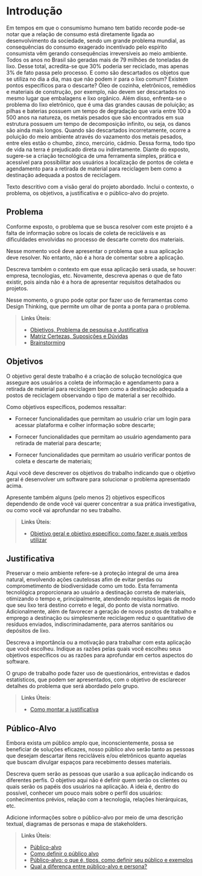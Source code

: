 # Introdução

Em tempos em que o consumismo humano tem batido recorde pode-se notar que a relação de consumo está diretamente ligada ao desenvolvimento da sociedade, sendo um grande problema mundial, as consequências do consumo exagerado incentivado pelo espírito consumista vêm gerando consequências irreversíveis ao meio ambiente. Todos os anos no Brasil são geradas mais de 79 milhões de toneladas de lixo. Desse total, acredita-se que 30% poderia ser reciclado, mas apenas 3% de fato passa pelo processo. E como são descartados os objetos que se utiliza no dia a dia, mas que não podem ir para o lixo comum? Existem pontos específicos para o descarte? Óleo de cozinha, eletrônicos, remédios e materiais de construção, por exemplo, não devem ser descartados no mesmo lugar que embalagens e lixo orgânico. Além disso, enfrenta-se o problema do lixo eletrônico, que é uma das grandes causas de poluição; as pilhas e baterias possuem um tempo de degradação que varia entre 100 a 500 anos na natureza, os metais pesados que são encontrados em sua estrutura possuem um tempo de decomposição infinito, ou seja, os danos são ainda mais longos. Quando são descartados incorretamente, ocorre a poluição do meio ambiente através do vazamento dos metais pesados, entre eles estão o chumbo, zinco, mercúrio, cádmio. Dessa forma, todo tipo de vida na terra é prejudicado direta ou indiretamente. Diante do exposto, sugere-se a criação tecnológica de uma ferramenta simples, prática e acessível para possibilitar aos usuários a localização de pontos de coleta e agendamento para a retirada de material para reciclagem bem como a destinação adequada a postos de reciclagem.   

Texto descritivo com a visão geral do projeto abordado. Inclui o contexto, o problema, os objetivos, a justificativa e o público-alvo do projeto.

## Problema
Conforme exposto, o problema que se busca resolver com este projeto é a falta de informação sobre os locais de coleta de recicláveis e as dificuldades envolvidas no processo de descarte correto dos materiais.

Nesse momento você deve apresentar o problema que a sua aplicação deve  resolver. No entanto, não é a hora de comentar sobre a aplicação.

Descreva também o contexto em que essa aplicação será usada, se  houver: empresa, tecnologias, etc. Novamente, descreva apenas o que de  fato existir, pois ainda não é a hora de apresentar requisitos  detalhados ou projetos.

Nesse momento, o grupo pode optar por fazer uso  de ferramentas como Design Thinking, que permite um olhar de ponta a ponta para o problema.

> **Links Úteis**:
> - [Objetivos, Problema de pesquisa e Justificativa](https://medium.com/@versioparole/objetivos-problema-de-pesquisa-e-justificativa-c98c8233b9c3)
> - [Matriz Certezas, Suposições e Dúvidas](https://medium.com/educa%C3%A7%C3%A3o-fora-da-caixa/matriz-certezas-suposi%C3%A7%C3%B5es-e-d%C3%BAvidas-fa2263633655)
> - [Brainstorming](https://www.euax.com.br/2018/09/brainstorming/)

## Objetivos



O objetivo geral deste trabalho é a criação de solução tecnológica que assegure aos usuários a coleta de informação e agendamento para a retirada de material para reciclagem bem como a destinação adequada a postos de reciclagem observando o tipo de material a ser recolhido. 


Como objetivos específicos, podemos ressaltar: 


* Fornecer funcionalidades que permitam ao usuário criar um login para acessar plataforma e colher informação sobre descarte; 


* Fornecer funcionalidades que permitam ao usuário agendamento para retirada de material para descarte; 


* Fornecer funcionalidades que permitam ao usuário verificar pontos de coleta e descarte de materiais; 


Aqui você deve descrever os objetivos do trabalho indicando que o objetivo geral é desenvolver um software para solucionar o problema apresentado acima. 

Apresente também alguns (pelo menos 2) objetivos específicos dependendo de onde você vai querer concentrar a sua prática investigativa, ou como você vai aprofundar no seu trabalho.
 
> **Links Úteis**:
> - [Objetivo geral e objetivo específico: como fazer e quais verbos utilizar](https://blog.mettzer.com/diferenca-entre-objetivo-geral-e-objetivo-especifico/)

## Justificativa


Preservar o meio ambiente refere-se à proteção integral de uma área natural, envolvendo ações cautelosas afim de evitar perdas ou comprometimento de biodiversidade como um todo. Esta ferramenta tecnológica proporcionara ao usuário a destinação correta de materiais, otimizando o tempo e, principalmente, atendendo requisitos legais de modo que seu lixo terá destino correto e legal, do ponto de vista normativo. Adicionalmente, além de favorecer a geração de novos postos de trabalho e emprego a destinação ou simplesmente reciclagem reduz o quantitativo de resíduos enviados, indiscriminadamente, para aterros sanitários ou depósitos de lixo.  

Descreva a importância ou a motivação para trabalhar com esta aplicação que você escolheu. Indique as razões pelas quais você escolheu seus objetivos específicos ou as razões para aprofundar em certos aspectos do software.

O grupo de trabalho pode fazer uso de questionários, entrevistas e dados estatísticos, que podem ser apresentados, com o objetivo de esclarecer detalhes do problema que será abordado pelo grupo.

> **Links Úteis**:
> - [Como montar a justificativa](https://guiadamonografia.com.br/como-montar-justificativa-do-tcc/)

## Público-Alvo

Embora exista um público amplo que, inconscientemente, possa se beneficiar de soluções eficazes, nosso público alvo serão tanto as pessoas que desejam descartar itens recicláveis e/ou eletrônicos quanto aquelas que buscam divulgar espaços para recebimento desses materiais.  

Descreva quem serão as pessoas que usarão a sua aplicação indicando os diferentes perfis. O objetivo aqui não é definir quem serão os clientes ou quais serão os papéis dos usuários na aplicação. A ideia é, dentro do possível, conhecer um pouco mais sobre o perfil dos usuários: conhecimentos prévios, relação com a tecnologia, relações
hierárquicas, etc.

Adicione informações sobre o público-alvo por meio de uma descrição textual, diagramas de personas e mapa de stakeholders.

> **Links Úteis**:
> - [Público-alvo](https://blog.hotmart.com/pt-br/publico-alvo/)
> - [Como definir o público alvo](https://exame.com/pme/5-dicas-essenciais-para-definir-o-publico-alvo-do-seu-negocio/)
> - [Público-alvo: o que é, tipos, como definir seu público e exemplos](https://klickpages.com.br/blog/publico-alvo-o-que-e/)
> - [Qual a diferença entre público-alvo e persona?](https://rockcontent.com/blog/diferenca-publico-alvo-e-persona/)
